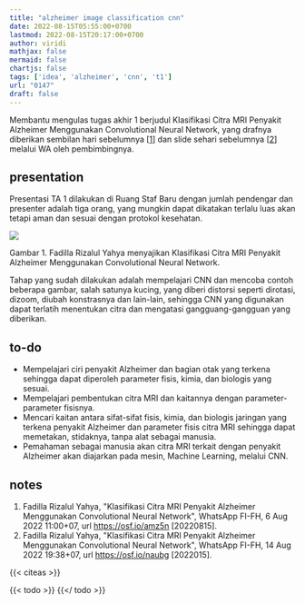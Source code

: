 ```yaml
---
title: "alzheimer image classification cnn"
date: 2022-08-15T05:55:00+0700
lastmod: 2022-08-15T20:17:00+0700
author: viridi
mathjax: false
mermaid: false
chartjs: false
tags: ['idea', 'alzheimer', 'cnn', 't1']
url: "0147"
draft: false
---
```

Membantu mengulas tugas akhir 1 berjudul Klasifikasi Citra MRI Penyakit Alzheimer Menggunakan Convolutional Neural Network, yang drafnya diberikan sembilan hari sebelumnya [[1](#r01)] dan slide sehari sebelumnya [[2](#r02)] melalui WA oleh pembimbingnya.


## presentation
Presentasi TA 1 dilakukan di Ruang Staf Baru dengan jumlah pendengar dan presenter adalah tiga orang, yang mungkin dapat dikatakan terlalu luas akan tetapi aman dan sesuai dengan protokol kesehatan.

![](/bugx/img/defense/t1/yahya-staf-baru-ta-1-15aug2022.jpg)

Gambar <a name='fig1'>1</a>. Fadilla Rizalul Yahya menyajikan Klasifikasi Citra MRI Penyakit Alzheimer Menggunakan Convolutional Neural Network.

Tahap yang sudah dilakukan adalah mempelajari CNN dan mencoba contoh beberapa gambar, salah satunya kucing, yang diberi distorsi seperti dirotasi, dizoom, diubah konstrasnya dan lain-lain, sehingga CNN yang digunakan dapat terlatih menentukan citra dan mengatasi gangguang-gangguan yang diberikan.


## to-do
- Mempelajari ciri penyakit Alzheimer dan bagian otak yang terkena sehingga dapat diperoleh parameter fisis, kimia, dan biologis yang sesuai.
- Mempelajari pembentukan citra MRI dan kaitannya dengan parameter-parameter fisisnya.
- Mencari kaitan antara sifat-sifat fisis, kimia, dan biologis jaringan yang terkena penyakit Alzheimer dan parameter fisis citra MRI sehingga dapat memetakan, stidaknya, tanpa alat sebagai manusia.
- Pemahaman sebagai manusia akan citra MRI terkait dengan penyakit Alzheimer akan diajarkan pada mesin, Machine Learning, melalui CNN.


## notes
1. <a name='r01'></a>Fadilla Rizalul Yahya, "Klasifikasi Citra MRI Penyakit Alzheimer Menggunakan Convolutional Neural Network", WhatsApp FI-FH, 6 Aug 2022 11:00+07, url <https://osf.io/amz5n> [20220815].
2. <a name='r02'></a>Fadilla Rizalul Yahya, "Klasifikasi Citra MRI Penyakit Alzheimer Menggunakan Convolutional Neural Network", WhatsApp FI-FH, 14 Aug 2022 19:38+07, url <https://osf.io/naubg> [2022015].

{{< citeas >}}

{{< todo >}}
{{</ todo >}}